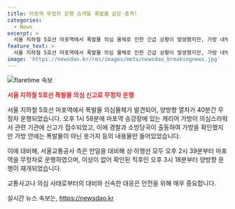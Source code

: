 ```yaml
---
title: 마포역 무정차 운행 승객들 폭발물 같은 충격!
categories:
  - News
excerpt: >
  서울 지하철 5호선 마포역에서 폭발물 의심 물체로 인한 긴급 상황이 발생했지만, 가방 내부를 확인한 결과 폭발물은 발견되지 않았습니다. 이에 경찰과 소방당국은 안전을 확인하고 열차 운행을 정상화했습니다. (문제 해결 후에 다시 운행을 시작한 상황)
feature_text: >
  서울 지하철 5호선 마포역에서 폭발물 의심 물체로 인한 긴급 상황이 발생했지만, 가방 내부를 확인한 결과 폭발물은 발견되지 않았습니다. 이에 경찰과 소방당국은 안전을 확인하고 열차 운행을 정상화했습니다. (문제 해결 후에 다시 운행을 시작한 상황)
image: 'https://newsdao.kr/res/images/meta/newsdao_breakingnews.jpg'
---
```


<p><img src="https://newsdao.kr/res/images/meta/newsdao_breakingnews.jpg" alt="flaretime 속보" /></p>

<p><b><span style="color: #ee2323;">서울 지하철 5호선 폭발물 의심 신고로 무정차 운행</span></b></p>

<p>서울 지하철 5호선 마포역에서 폭발물 의심물체가 발견되어, 양방향 열차가 40분간 무정차 운행되었습니다. 오후 1시 58분에 마포역 승강장에 있는 캐리어 가방이 의심스러워서 관련 기관에 신고가 접수되었고, 이에 경찰과 소방당국이 출동하여 가방을 확인했지만 가방 안에는 폭발물이 아닌 옷가지 등의 내용물만 들어있었습니다. </p>

<p>이에 대비해, 서울교통공사 측은 만일을 대비해 상·하행선 모두 오후 2시 39분부터 마포역을 무정차로 운행하였으며, 이상이 없어 확인된 직후인 오후 3시 18분부터 양방향 운행이 재개되었습니다.</p>

<p>교통사고나 의심 사태로부터의 대비와 신속한 대응은 안전을 위해 매우 중요합니다.</p>
실시간 뉴스 속보는, <a href="https://newsdao.kr" rel="dofollow">https://newsdao.kr</a>


